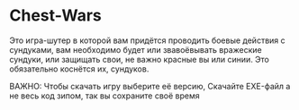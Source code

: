 # Chest-Wars
Это игра-шутер в которой вам придётся проводить боевые действия с сундуками, вам необходимо будет или звавоёвывать вражеские сундуки, или защищать свои, не важно красные вы или синии. Это обязательно коснётся их, сундуков.

ВАЖНО: Чтобы скачать игру выберите её версию, Скачайте EXE-файл а не весь код зипом, так вы сохраните своё время
